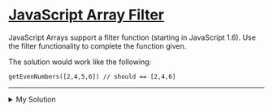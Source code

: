 # [JavaScript Array Filter](https://www.codewars.com/kata/514a6336889283a3d2000001)

JavaScript Arrays support a filter function (starting in JavaScript 1.6). Use the filter functionality to complete the
function given.

The solution would work like the following:

    getEvenNumbers([2,4,5,6]) // should == [2,4,6]

---

<details><summary>My Solution</summary>

```js
function getEvenNumbers(numbersArray) {
  return numbersArray.filter((v) => !(v % 2));
}
```

</details>
